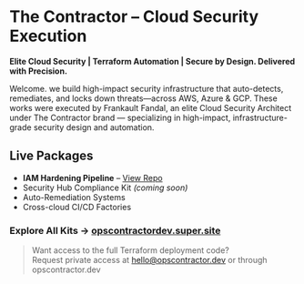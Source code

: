 # The Contractor – Cloud Security Execution

**Elite Cloud Security | Terraform Automation | Secure by Design. Delivered with Precision.**

Welcome. we build high-impact security infrastructure that auto-detects, remediates, and locks down threats—across AWS, Azure & GCP.
These works were executed by Frankault Fandal, an elite Cloud Security Architect under The Contractor brand — specializing in high-impact, infrastructure-grade security design and automation.
## Live Packages
- **IAM Hardening Pipeline** – [View Repo](https://github.com/ContractorNH/iam-hardening-pipeline)
- Security Hub Compliance Kit *(coming soon)*
- Auto-Remediation Systems
- Cross-cloud CI/CD Factories

### Explore All Kits → [opscontractordev.super.site](https://opscontractordev.super.site)

> Want access to the full Terraform deployment code?  
> Request private access at hello@opscontractor.dev or through opscontractor.dev

